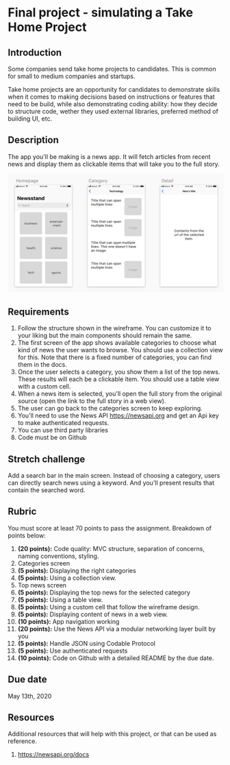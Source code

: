 # Final project - simulating a Take Home Project

## Introduction

Some companies send take home projects to candidates. This is common for small to medium companies and startups.

Take home projects are an opportunity for candidates to demonstrate skills when it comes to making decisions based on instructions or features that need to be build, while also demonstrating coding ability: how they decide to structure code, wether they used external libraries, preferred method of building UI, etc.

## Description

The app you'll be making is a news app. It will fetch articles from recent news and display them as clickable items that will take you to the full story.

![takehome1](assets/takehome1.png)

## Requirements
1. Follow the structure shown in the wireframe. You can customize it to your liking but the main components should remain the same.
1. The first screen of the app shows available categories to choose what kind of news the user wants to browse. You should use a collection view for this. Note that there is a fixed number of categories, you can find them in the docs.
1. Once the user selects a category, you show them a list of the top news. These results will each be a clickable item. You should use a table view with a custom cell.
1. When a news item is selected, you'll open the full story from the original source (open the link to the full story in a web view).
1. The user can go back to the categories screen to keep exploring.
1. You'll need to use the News API https://newsapi.org and get an Api key to make authenticated requests.
1. You can use third party libraries
1. Code must be on Github

## Stretch challenge

Add a search bar in the main screen. Instead of choosing a category, users can directly search news using a keyword. And you'll present results that contain the searched word.

## Rubric

You must score at least 70 points to pass the assignment. Breakdown of points below:

1. **(20 points):** Code quality: MVC structure, separation of concerns, naming conventions, styling.
1. Categories screen
  1. **(5 points):** Displaying the right categories
  1. **(5 points):** Using a collection view.
1. Top news screen
  1. **(5 points):** Displaying the top news for the selected category
  1. **(5 points):** Using a table view.
  1. **(5 points):** Using a custom cell that follow the wireframe design.
1. **(5 points):** Displaying content of news in a web view.
1. **(10 points):** App navigation working
1. **(20 points):** Use the News API via a modular networking layer built by you
1. **(5 points):** Handle JSON using Codable Protocol
1. **(5 points):** Use authenticated requests
1. **(10 points):** Code on Github with a detailed README by the due date.


## Due date

May 13th, 2020

## Resources
Additional resources that will help with this project, or that can be used as reference.

1. https://newsapi.org/docs

<!--
# Final project for MOB 1.3

### Important Dates
Date Assigned: February 7<br>
Github repository due date: March 7 (Github repository)<br>
Testflight due date: March 8

### Description and Requirements

For this term you will complete an individual project that solves a problem using an iOS app. The domain is up to you and the main purpose of this assignment is to have a new entry in your personal portfolio. That means the app **MUST** be available in the App Store by the end of March this year.

All students will give a small presentation on March 7 on their project (5 min max per student). And will have an individual grading session (final code review) to be scheduled later in the term.

Your solution should incorporate the following tools learned throughout the term:
- Closures
- Making requests
- Handling JSON
- Communication patterns

**Basic requirements:**

- The app should make network requests to an existing API (public or built by you).
- The app should handle communication including at least 2 different communication patterns (Delegation, Notifications, etc.).
- The app should be fully functional and must include at least 3 different screens.
- The app should demonstrate care on UI/UX. (Get user feedback early!) This includes correct messaging and ease of use.
- The code should be well documented and show efforts of adhering to good conventions.
- When asked about decisions made in the code, you should be able to justify your choices. (Why choosing a pattern over the over, memory management decisions, on the architecture used).

### Rubric

A full list of expectations for the project can be found in [this rubric](https://docs.google.com/document/d/1skBVPeFrflcgts-qzx84Ym2dDHRJPbtS1SoqoZeamY0/edit?usp=sharing)

To pass the project you need to score **at least 22 points** out of the 32 possible.
-->
